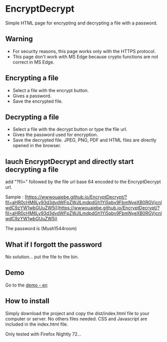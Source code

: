 # EncryptDecrypt

Simple HTML page for encrypting and decrypting a file with a password.

## Warning

- For security reasons, this page works only with the HTTPS protocol. 
- This page don't work with MS Edge because crypto functions are not correct in MS Edge.

## Encrypting a file

- Select a file with the encrypt button.
- Gives a password.
- Save the encrypted file.

## Decrypting a file

- Select a file with the decrypt button or type the file url.
- Gives the password used for encryption.
- Save the decrypted file. JPEG, PNG, PDF and HTML files are directly opened in the browser.

## lauch EncryptDecrypt and directly start decrypting a file

add "?fil=" followed by the file url base 64 encoded to the EncryptDecrypt url. 

Sample : [https://wwwouaiebe.github.io/EncryptDecrypt/?fil=aHR0cHM6Ly93d3dvdWFpZWJlLmdpdGh1Yi5pby9FbmNyeXB0RGVjcnlwdC9zYW1wbGUuZW5j](https://wwwouaiebe.github.io/EncryptDecrypt/?fil=aHR0cHM6Ly93d3dvdWFpZWJlLmdpdGh1Yi5pby9FbmNyeXB0RGVjcnlwdC9zYW1wbGUuZW5j)

The password is (Mush1544room)

## What if I forgott the password

No solution... put the file to the bin.

## Demo

Go to the [demo - en ](https://wwwouaiebe.github.io/EncryptDecrypt/)

## How to install

Simply download the project and copy the dist/index.html file to your computer or server.
No others files needed. CSS and Javascript are included in the index.html file.

Only tested with Firefox Nightly 72...
